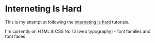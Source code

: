 # Interneting Is Hard
This is my attempt at following the [interneting is hard](https://internetingishard.com/) tutorials.

I'm currently on HTML & CSS No 13 (web typography) - font families and font faces
